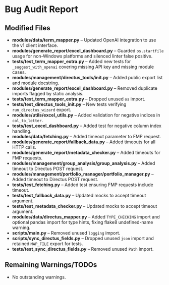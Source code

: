 # Bug Audit Report

## Modified Files
- **modules/data/term_mapper.py** – Updated OpenAI integration to use the v1 client interface.
- **modules/generate_report/excel_dashboard.py** – Guarded `os.startfile` usage for non-Windows platforms and silenced linter false positive.
- **tests/test_term_mapper_extra.py** – Added new tests for `_suggest_with_openai` covering missing API key and missing module cases.
- **modules/management/directus_tools/__init__.py** – Added public export list and module docstring.
- **modules/generate_report/excel_dashboard.py** – Removed duplicate imports flagged by static analysis.
- **tests/test_term_mapper_extra.py** – Dropped unused `os` import.
- **tests/test_directus_tools_init.py** – New tests verifying `run_directus_wizard` export.
- **modules/utils/excel_utils.py** – Added validation for negative indices in `col_to_letter`.
- **tests/test_excel_dashboard.py** – Added test for negative column index handling.
- **modules/data/fetching.py** – Added timeout parameter to FMP request.
- **modules/generate_report/fallback_data.py** – Added timeouts for all HTTP calls.
- **modules/generate_report/metadata_checker.py** – Added timeouts for FMP requests.
- **modules/management/group_analysis/group_analysis.py** – Added timeout to Directus POST request.
- **modules/management/portfolio_manager/portfolio_manager.py** – Added timeout to Directus POST request.
- **tests/test_fetching.py** – Added test ensuring FMP requests include timeout.
- **tests/test_fallback_data.py** – Updated mocks to accept timeout argument.
- **tests/test_metadata_checker.py** – Updated mocks to accept timeout argument.
- **modules/data/directus_mapper.py** – Added `TYPE_CHECKING` import and optional
  pandas import for type hints, fixing flake8 undefined-name warning.
- **scripts/main.py** – Removed unused `logging` import.
- **scripts/sync_directus_fields.py** – Dropped unused `json` import and retained
  `MAP_FILE` export for tests.
- **tests/test_sync_directus_fields.py** – Removed unused `Path` import.

## Remaining Warnings/TODOs
- No outstanding warnings.
